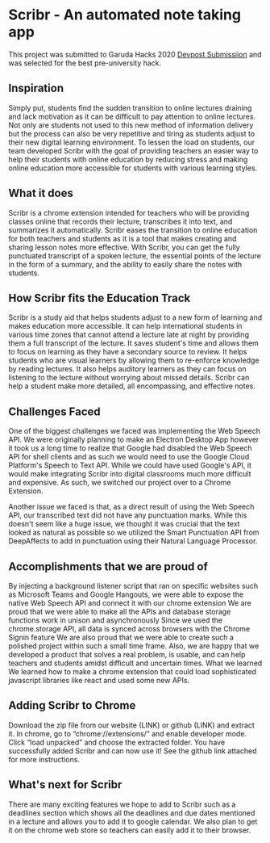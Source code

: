 # Scribr - An automated note taking app
This project was submitted to Garuda Hacks 2020 [Devpost Submissiion](https://devpost.com/software/scribr-7t9gpu) and was selected for the best pre-university hack.

## Inspiration
Simply put, students find the sudden transition to online lectures draining and lack motivation as it can be difficult to pay attention to online lectures. Not only are students not used to this new method of information delivery but the process can also be very repetitive and tiring as students adjust to their new digital learning environment. To lessen the load on students, our team developed Scribr with the goal of providing teachers an easier way to help their students with online education by reducing stress and making online education more accessible for students with various learning styles.

## What it does
Scribr is a chrome extension intended for teachers who will be providing classes online that records their lecture, transcribes it into text, and summarizes it automatically. Scribr eases the transition to online education for both teachers and students as it is a tool that makes creating and sharing lesson notes more effective. With Scribr, you can get the fully punctuated transcript of a spoken lecture, the essential points of the lecture in the form of a summary, and the ability to easily share the notes with students.

## How Scribr fits the Education Track
Scribr is a study aid that helps students adjust to a new form of learning and makes education more accessible. It can help international students in various time zones that cannot attend a lecture late at night by providing them a full transcript of the lecture. It saves student's time and allows them to focus on learning as they have a secondary source to review. It helps students who are visual learners by allowing them to re-enforce knowledge by reading lectures. It also helps auditory learners as they can focus on listening to the lecture without worrying about missed details. Scribr can help a student make more detailed, all encompassing, and effective notes.

## Challenges Faced
One of the biggest challenges we faced was implementing the Web Speech API. We were originally planning to make an Electron Desktop App however it took us a long time to realize that Google had disabled the Web Speech API for shell clients and as such we would need to use the Google Cloud Platform's Speech to Text API. While we could have used Google's API, it would make integrating Scribr into digital classrooms much more difficult and expensive. As such, we switched our project over to a Chrome Extension.

Another issue we faced is that, as a direct result of using the Web Speech API, our transcribed text did not have any punctuation marks. While this doesn't seem like a huge issue, we thought it was crucial that the text looked as natural as possible so we utilized the Smart Punctuation API from DeepAffects to add in punctuation using their Natural Language Processor.

## Accomplishments that we are proud of
By injecting a background listener script that ran on specific websites such as Microsoft Teams and Google Hangouts, we were able to expose the native Web Speech API and connect it with our chrome extension
We are proud that we were able to make all the APIs and database storage functions work in unison and asynchronously
Since we used the chrome.storage API, all data is synced across browsers with the Chrome Signin feature
We are also proud that we were able to create such a polished project within such a small time frame. Also, we are happy that we developed a product that solves a real problem, is usable, and can help teachers and students amidst difficult and uncertain times.
What we learned
We learned how to make a chrome extension that could load sophisticated javascript libraries like react and used some new APIs.

## Adding Scribr to Chrome
Download the zip file from our website (LINK) or github (LINK) and extract it.
In chrome, go to “chrome://extensions/” and enable developer mode.
Click “load unpacked” and choose the extracted folder.
You have successfully added Scribr and can now use it!
See the github link attached for more instructions.

## What's next for Scribr
There are many exciting features we hope to add to Scribr such as a deadlines section which shows all the deadlines and due dates mentioned in a lecture and allows you to add it to google calendar. We also plan to get it on the chrome web store so teachers can easily add it to their browser.

